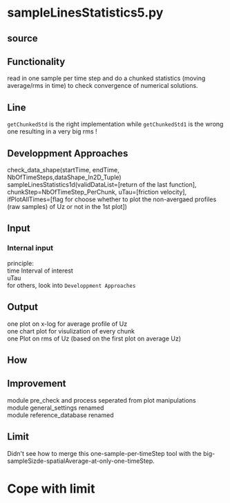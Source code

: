 # sampleLinesStatistics5.py

## source

## Functionality
read in one sample per time step and do a chunked statistics (moving average/rms in time) to check convergence of numerical solutions.

## Line
`getChunkedStd` is the right implementation while `getChunkedStd1` is the wrong one resulting in a very big rms !

## Developpment Approaches
check_data_shape(startTime, endTime, NbOfTimeSteps,dataShape_In2D_Tuple)   
sampleLinesStatistics1d(validDataList=[return of the last function], chunkStep=NbOfTimeStep_PerChunk, uTau=[friction velocity], ifPlotAllTimes=[flag for choose whether to plot the non-avergaed profiles (raw samples) of Uz or not in the 1st plot])

## Input
### Internal input
principle:   
time Interval of interest   
uTau   
for others, look into `Developpment Approaches`

## Output
one plot on x-log for average profile of Uz   
one chart plot for visulization of every chunk   
one Plot on rms of Uz (based on the first plot on average Uz)

## How

## Improvement
module pre_check and process seperated from plot manipulations   
module general_settings renamed   
module reference_database renamed   

## Limit
Didn't see how to merge this one-sample-per-timeStep tool with the big-sampleSizde-spatialAverage-at-only-one-timeStep.

# Cope with limit
